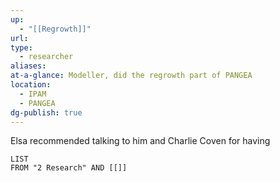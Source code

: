 ```yaml
---
up:
  - "[[Regrowth]]"
url: 
type:
  - researcher
aliases: 
at-a-glance: Modeller, did the regrowth part of PANGEA
location:
  - IPAM
  - PANGEA
dg-publish: true
---
```

Elsa recommended talking to him and Charlie Coven for having 
```dataview
LIST
FROM "2 Research" AND [[]]
```